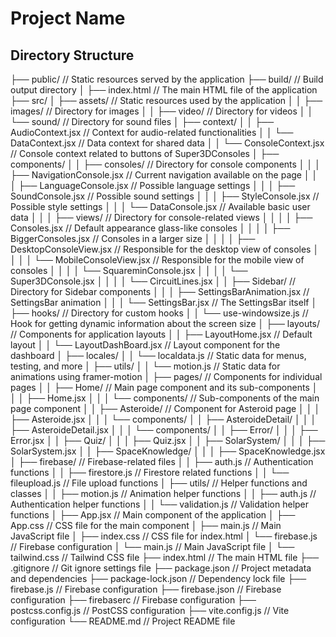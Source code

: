 # Project Name

## Directory Structure

  ├── public/ // Static resources served by the application
├── build/ // Build output directory
│ ├── index.html // The main HTML file of the application
├── src/
│ ├── assets/ // Static resources used by the application
│ │ ├── images/ // Directory for images
│ │ ├── video/ // Directory for videos
│ │ └── sound/ // Directory for sound files
│ ├── context/
│ │ ├── AudioContext.jsx // Context for audio-related functionalities
│ │ └── DataContext.jsx // Data context for shared data
│ │ └── ConsoleContext.jsx // Console context related to buttons of Super3DConsoles
│ ├── components/
│ │ ├── consoles/ // Directory for console components
│ │ │ ├── NavigationConsole.jsx // Current navigation available on the page
│ │ │ ├── LanguageConsole.jsx // Possible language settings
│ │ │ ├── SoundConsole.jsx // Possible sound settings
│ │ │ ├── StyleConsole.jsx // Possible style settings
│ │ │ └── DataConsole.jsx // Available basic user data
│ │ │ ├── views/ // Directory for console-related views
│ │ │ │ ├── Consoles.jsx // Default appearance glass-like consoles
│ │ │ │ ├── BiggerConsoles.jsx // Consoles in a larger size
│ │ │ │ ├── DesktopConsoleView.jsx // Responsible for the desktop view of consoles
│ │ │ │ └── MobileConsoleView.jsx // Responsible for the mobile view of consoles
│ │ │ │ └── SquareminConsole.jsx
│ │ │ │ └── Super3DConsole.jsx
│ │ │ │ └── CircuitLines.jsx
│ │ ├── Sidebar/ // Directory for Sidebar components
│ │ │ ├── SettingsBarAnimation.jsx // SettingsBar animation
│ │ │ └── SettingsBar.jsx // The SettingsBar itself
│ ├── hooks/ // Directory for custom hooks
│ │ └── use-windowsize.js // Hook for getting dynamic information about the screen size
│ ├── layouts/ // Components for application layouts
│ │ ├── LayoutHome.jsx // Default layout
│ │ └── LayoutDashBoard.jsx // Layout component for the dashboard
│ ├── locales/
│ │ └── localdata.js // Static data for menus, testing, and more
│ ├── utils/
│ │ └── motion.js // Static data for animations using framer-motion
│ ├── pages/ // Components for individual pages
│ │ ├── Home/ // Main page component and its sub-components
│ │ │ ├── Home.jsx
│ │ │ └── components/ // Sub-components of the main page component
│ │ ├── Asteroide/ // Component for Asteroid page
│ │ │ ├── Asteroide.jsx
│ │ │ └── components/
│ │ ├── AsteroideDetail/
│ │ │ ├── AsteroideDetail.jsx
│ │ │ └── components/
│ │ ├── Error/
│ │ │ ├── Error.jsx
│ │ ├── Quiz/
│ │ │ ├── Quiz.jsx
│ │ ├── SolarSystem/
│ │ │ ├── SolarSystem.jsx
│ │ ├── SpaceKnowledge/
│ │ │ ├── SpaceKnowledge.jsx
│ ├── firebase/ // Firebase-related files
│ │ ├── auth.js // Authentication functions
│ │ ├── firestore.js // Firestore related functions
│ │ └── fileupload.js // File upload functions
│ ├── utils/ // Helper functions and classes
│ │ ├── motion.js // Animation helper functions
│ │ ├── auth.js // Authentication helper functions
│ │ └── validation.js // Validation helper functions
│ ├── App.jsx // Main component of the application
│ ├── App.css // CSS file for the main component
│ ├── main.js // Main JavaScript file
│ ├── index.css // CSS file for index.html
│ └── firebase.js // Firebase configuration
│ └── main.js // Main JavaScript file
│ └── tailwind.css // Tailwind CSS file
├── index.html // The main HTML file
├── .gitignore // Git ignore settings file
├── package.json // Project metadata and dependencies
├── package-lock.json // Dependency lock file
├── firebase.js // Firebase configuration
├── firebase.json // Firebase configuration
├── firebaserc // Firebase configuration
├── postcss.config.js // PostCSS configuration
├── vite.config.js // Vite configuration
└── README.md // Project README file


